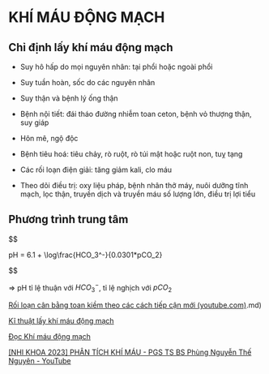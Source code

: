 # KHÍ MÁU ĐỘNG MẠCH  
## Chỉ định lấy khí máu động mạch  
- Suy hô hấp do mọi nguyên nhân: tại phổi hoặc ngoài phổi  
- Suy tuần hoàn, sốc do các nguyên nhân  
- Suy thận và bệnh lý ống thận  
- Bệnh nội tiết: đái tháo đường nhiễm toan ceton, bệnh vỏ thượng thận, suy giáp  
- Hôn mê, ngộ độc  
- Bệnh tiêu hoá: tiêu chảy, rò ruột, rò túi mật hoặc ruột non, tuỵ tạng  
- Các rối loạn điện giải: tăng giảm kali, clo máu  
- Theo dõi điều trị: oxy liệu pháp, bệnh nhân thở máy, nuôi dưỡng tĩnh mạch, lọc thận, truyền dịch và truyền máu số lượng lớn, điều trị lợi tiểu  
  
## Phương trình trung tâm  
$$  
pH = 6.1 + \log\frac{HCO_3^-}{0.0301*pCO_2}  
$$  
  
=> pH tỉ lệ thuận với $HCO_3^-$, tỉ lệ nghịch với $pCO_2$  
  
[Rối loạn cân bằng toan kiềm theo các cách tiếp cận mới (youtube.com)](youtube.com).md)  
  
  
[Kĩ thuật lấy khí máu động mạch](./K%C4%A9%20thu%E1%BA%ADt%20l%E1%BA%A5y%20kh%C3%AD%20m%C3%A1u%20%C4%91%E1%BB%99ng%20m%E1%BA%A1ch.md)  
  
[Đọc Khí máu động mạch](./%C4%90%E1%BB%8Dc%20Kh%C3%AD%20m%C3%A1u%20%C4%91%E1%BB%99ng%20m%E1%BA%A1ch.md)  
  
  
[[NHI KHOA 2023] PHÂN TÍCH KHÍ MÁU - PGS TS BS Phùng Nguyễn Thế Nguyên - YouTube](https://www.youtube.com/watch?v=yc7pAqG0MvE)  
  
